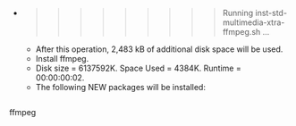 * >>>>>>>>> Running inst-std-multimedia-xtra-ffmpeg.sh ...
  * After this operation, 2,483 kB of additional disk space will be used.
  * Install ffmpeg.
  * Disk size = 6137592K. Space Used = 4384K. Runtime = 00:00:00:02.
  * The following NEW packages will be installed:
  ```bash
ffmpeg
  ```
